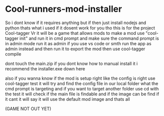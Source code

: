 # Cool-runners-mod-installer

So i dont know if it requires anything but if then just install nodejs and python thats what i used if it dosent work for you tho this is for the project Cool-tagger Vr it will be a game that allows mods
to make a mod use "cool-tagger init" and run it in cmd prompt and make sure the command prompt is in admin mode run it as admin if you use vs code or smth run the app as admin instead and then run it to export the mod then use
cool-tagger compile <file path or local file path> 

dont touch the main.zip if you dont know how to manual install it i recommend the installer.exe down here

also if you wanna know if the mod is setup right like the config is right use cool-tagger test
it will try and find the config file in our local folder what the cmd prompt is targeting and if you want to target another folder use cd <folder path> with the test it will check if the main file is findable and if the image can be find if it cant it will say it will use the default mod image and thats all


(GAME NOT OUT YET)

